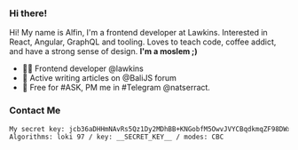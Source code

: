 
### Hi there! 
Hi! My name is Alfin, I'm a frontend developer at Lawkins. Interested in React, Angular, GraphQL and tooling. Loves to teach code, coffee addict, and have a strong sense of design. **I'm a moslem ;)**

- 👨‍💻  Frontend developer @lawkins
- 💅 Active writing articles on @BaliJS forum
- 💬 Free for #ASK, PM me in #Telegram @natserract. 

### Contact Me

```sh
My secret key: jcb36aDHHmNAvRs5Qz1Dy2MDhBB+KNGobfM5OwvJVYCBqdkmqZF98DWxkxCwSu0X9NrEfiEIwp8pDpVw3TTa6A==
Algorithms: loki 97 / key: __SECRET_KEY__ / modes: CBC
```
